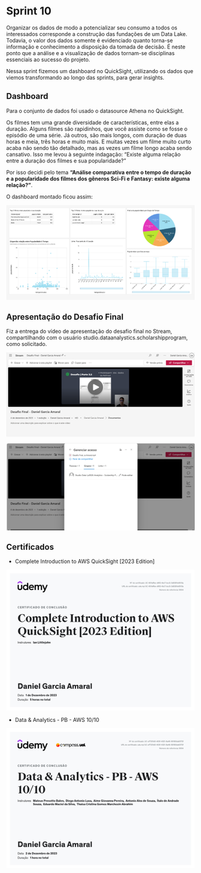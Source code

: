 # Sprint 10

Organizar os dados de modo a potencializar seu consumo a todos os interessados corresponde a construção das fundações de um Data Lake. Todavia, o valor dos dados somente é evidenciado quanto torna-se informação e conhecimento a disposição da tomada de decisão. É neste ponto que a análise e a visualização de dados tornam-se disciplinas essenciais ao sucesso do projeto.

Nessa sprint fizemos um dashboard no QuickSight, utilizando os dados que viemos transformando ao longo das sprints, para gerar insights.

## Dashboard

Para o conjunto de dados foi usado o datasource Athena no QuickSight.

Os filmes tem uma grande diversidade de características, entre elas a duração. Alguns filmes são rapidinhos, que você assiste como se fosse o episódio de uma série. Já outros, são mais longos, com duração de duas horas e meia, três horas e muito mais. E muitas vezes um filme muito curto acaba não sendo tão detalhado, mas as vezes um filme longo acaba sendo cansativo. Isso me levou à seguinte indagação: “Existe alguma relação entre a duração dos filmes e sua popularidade?”

Por isso decidi pelo tema **“Análise comparativa entre o tempo de duração e a popularidade dos filmes dos gêneros Sci-Fi e Fantasy: existe alguma relação?”**.

O dashboard montado ficou assim:

![dashboard](./Dashboard%20-%20Daniel%20Garcia%20Amaral.png)

## Apresentação do Desafio Final

Fiz a entrega do vídeo de apresentação do desafio final no Stream, compartilhando com o usuário studio.dataanalystics.scholarshipprogram, como solicitado.

![video no stream](./img/video.png)

![compartilhado com o usuário](./img/compartilhado.png)

## Certificados

* Complete Introduction to AWS QuickSight [2023 Edition]

![certificado quicksight](./certificados/quicksight.jpg)

* Data & Analytics - PB - AWS 10/10

![certificado sprint](./certificados/sprint%2010%2010.jpg)
